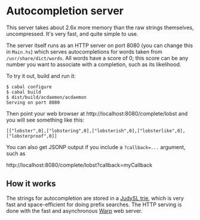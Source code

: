Autocompletion server
==============

This server takes about 2.6x more memory than the raw strings
themselves, uncompressed. It's very fast, and quite simple to use.

The server itself runs as an HTTP server on port 8080 (you can change
this in `Main.hs`) which serves autocompletions for words taken from
`/usr/share/dict/words`. All words have a score of 0; this score can
be any number you want to associate with a completion, such as its
likelihood.

To try it out, build and run it:

    $ cabal configure
    $ cabal build
    $ dist/build/acdaemon/acdaemon
    Serving on port 8080

Then point your web browser at http://localhost:8080/complete/lobst
and you will see something like this:

    [["lobster",0],["lobstering",0],["lobsterish",0],["lobsterlike",0],["lobsterproof",0]]

You can also get JSONP output if you include a `?callback=...`
argument, such as

http://localhost:8080/complete/lobst?callback=myCallback

How it works
----------

The strings for autocompletion are stored in a [JudySL
trie](http://judy.sourceforge.net/doc/JudySL_3x.htm), which is very
fast and space-efficient for doing prefix searches. The HTTP serving
is done with the fast and asynchronous
[Warp](http://www.yesodweb.com/blog/preliminary-warp-cross-language-benchmarks)
web server.

